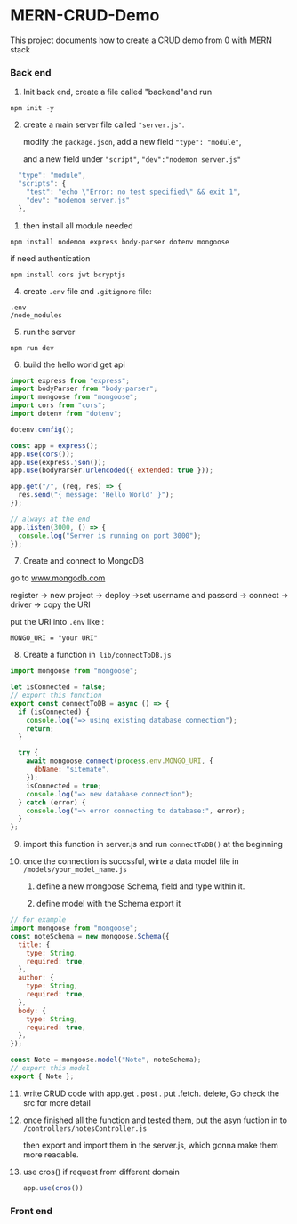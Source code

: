 # MERN-CRUD-Demo

This project documents how to create a CRUD demo from 0 with MERN stack

### Back end

1. Init back end, create a file called "backend"and run

```shell
npm init -y
```

2. create a main server file called `"server.js"`. 
   
   modify the `package.json`, add a new field `"type": "module"`, 
   
   and a new field under `"script"`,  `"dev":"nodemon server.js"`

```javascript
  "type": "module",
  "scripts": {
    "test": "echo \"Error: no test specified\" && exit 1",
    "dev": "nodemon server.js"
  },
```

1. then install all module needed

```shell
npm install nodemon express body-parser dotenv mongoose 
```

if need authentication

```shell
npm install cors jwt bcryptjs
```

4. create `.env` file and `.gitignore` file:

```
.env
/node_modules
```

5. run the server

```shell
npm run dev
```

6. build the hello world get api

```javascript
import express from "express";
import bodyParser from "body-parser";
import mongoose from "mongoose";
import cors from "cors";
import dotenv from "dotenv";

dotenv.config();

const app = express();
app.use(cors());
app.use(express.json());
app.use(bodyParser.urlencoded({ extended: true }));

app.get("/", (req, res) => {
  res.send("{ message: 'Hello World' }");
});

// always at the end
app.listen(3000, () => {
  console.log("Server is running on port 3000");
});
```

7. Create and connect to MongoDB

go to www.mongodb.com

register -> new project -> deploy ->set username and passord -> connect -> driver -> copy the URI

put the URI into `.env` like :

```
MONGO_URI = "your URI"
```

8. Create a function in` lib/connectToDB.js`



```jsx
import mongoose from "mongoose";

let isConnected = false;
// export this function
export const connectToDB = async () => {
  if (isConnected) {
    console.log("=> using existing database connection");
    return;
  }

  try {
    await mongoose.connect(process.env.MONGO_URI, {
      dbName: "sitemate",
    });
    isConnected = true;
    console.log("=> new database connection");
  } catch (error) {
    console.log("=> error connecting to database:", error);
  }
};


```

9. import this function in server.js and run `connectToDB()` at the beginning

10. once the connection is succssful, wirte a data model file in `/models/your_model_name.js `
    
    1. define a new mongoose Schema, field and type within it.
    
    2. define model with the Schema export it

```js
// for example
import mongoose from "mongoose";
const noteSchema = new mongoose.Schema({
  title: {
    type: String,
    required: true,
  },
  author: {
    type: String,
    required: true,
  },
  body: {
    type: String,
    required: true,
  },
});

const Note = mongoose.model("Note", noteSchema);
// export this model
export { Note };


```

11. write CRUD code with app.get . post . put .fetch. delete, Go check the src for more detail

12. once finished all the function and tested them, put the asyn fuction in to `/controllers/notesController.js`
    
    then export and import them in the server.js, which gonna make them more  readable.

13. use cros() if request from different domain
    
    ```js
    app.use(cros())
    ```



### Front end
